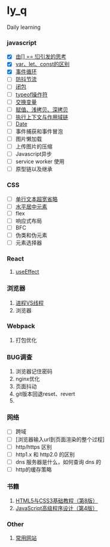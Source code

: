 # ly_q
Daily learning

### javascript

- [x] [由[] == ![]引发的思考](doc/javascript/由[]==![]引发的思考.md)
- [x] [var、let、const的区别](doc/javascript/var、let、const的区别.md)
- [x] [事件循环](doc/javascript/事件循环.md)
- [ ] [防抖节流](doc/javascript/防抖节流.md)
- [ ] [闭包](doc/javascript/闭包.md)
- [ ] [typeof操作符](doc/javascript/typeof操作符.md)
- [ ] [交换变量](doc/javascript/交换变量.md)
- [ ] [赋值、浅拷贝、深拷贝](doc/javascript/赋值、浅拷贝、深拷贝.md)
- [ ] [执行上下文与作用域链](doc/javascript/执行上下文与作用域链.md)
- [ ] [Date](doc/javascript/Date.md)
- [ ] 事件捕获和事件冒泡
- [ ] 图片懒加载
- [ ] 上传图片的压缩
- [ ] Javascript异步
- [ ] service worker 使用
- [ ] 原型链以及继承

### CSS
- [ ] [单行文本超宽省略](doc/css/单行文本超宽省略.md)
- [ ] [水平居中元素](doc/css/basic/水平居中元素.md)
- [ ] flex
- [ ] 响应式布局
- [ ] BFC
- [ ] 伪类和伪元素
- [ ] 元素选择器

### React

1. [useEffect](doc/react/useEffect.md)

### 浏览器

1. [进程VS线程](doc/javascript/basic/进程VS线程.md)
2. 浏览器

### Webpack

1. 打包优化

### BUG调查

1. 浏览器记住密码
2. nginx优化
3. 页面抖动
4. git版本回退reset、revert
5. 

### 网络

- [ ] 跨域
- [ ] [浏览器输入url到页面渲染的整个过程]
- [ ] http/https 区别
- [ ] http1.x 和 http2.0 的区别
- [ ] dns 服务器是什么，如何查询 dns 的
- [ ] http的缓存策略

### 书籍

1. [HTML5与CSS3基础教程（第8版）](doc/books/HTML5与CSS3基础教程（第8版）.pdf)
2. [JavaScript高级程序设计（第4版）](doc/books/JavaScript高级程序设计（第4版）.pdf)

### Other

1. [常用网站](doc/other/常用网站.md)
